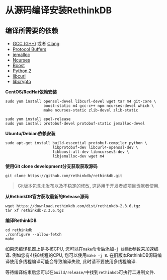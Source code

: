 # 从源码编译安装RethinkDB

## 编译所需要的依赖
* [GCC (G++)](https://gcc.gnu.org/) 或者 [Clang](http://clang.llvm.org/)
* [Protocol Buffers](https://github.com/google/protobuf/)
* [jemalloc](http://www.canonware.com/jemalloc/)
* [Ncurses](https://www.gnu.org/software/ncurses/)
* [Boost](http://www.boost.org/)
* [Python 2](https://www.python.org/)
* [libcurl](http://curl.haxx.se/libcurl/)
* [libcrypto](https://www.openssl.org/)

__CentOS/RedHat依赖安装__

```shell
sudo yum install openssl-devel libcurl-devel wget tar m4 git-core \
                 boost-static m4 gcc-c++ npm ncurses-devel which \
                 make ncurses-static zlib-devel zlib-static

sudo yum install epel-release
sudo yum install protobuf-devel protobuf-static jemalloc-devel
```

__Ubuntu/Debian依赖安装__

```shell
sudo apt-get install build-essential protobuf-compiler python \
                     libprotobuf-dev libcurl4-openssl-dev \
                     libboost-all-dev libncurses5-dev \
                     libjemalloc-dev wget m4
```

__使用Git clone development分支获取获取源码__

```
git clone https://github.com/rethinkdb/rethinkdb.git
```
> Git版本包含未发布以及不稳定的修改, 这适用于开发者或项目贡献者使用.

__从RethinkDB官方获取最新的Release源码__
```
wget https://download.rethinkdb.com/dist/rethinkdb-2.3.6.tgz
tar xf rethinkdb-2.3.6.tgz
```

__编译RethinkDB__

```
cd rethinkdb
./configure --allow-fetch
make
```

如果您编译机器上是多核CPU, 您可以在`make`命令后添加`-j 线程数`参数来加速编译. 例如您有4核8线程的CPU, 您可以使用`make -j 8`.
在旧版本RethinkDB源码编译使用多线程编译可能会导致编译失败, 此时请不要使用多线程编译.

等待编译结束后您可以在`build/release/`中找到`rethinkdb`可执行二进制文件.
